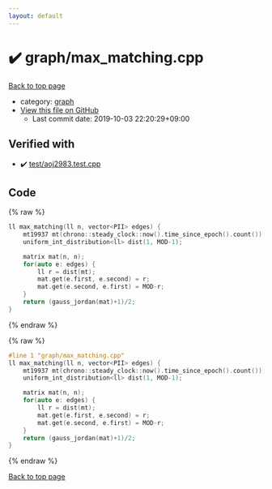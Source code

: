 ```yaml
---
layout: default
---
```


<!-- mathjax config similar to math.stackexchange -->
<script type="text/javascript" async
  src="https://cdnjs.cloudflare.com/ajax/libs/mathjax/2.7.5/MathJax.js?config=TeX-MML-AM_CHTML">
</script>
<script type="text/x-mathjax-config">
  MathJax.Hub.Config({
    TeX: { equationNumbers: { autoNumber: "AMS" }},
    tex2jax: {
      inlineMath: [ ['$','$'] ],
      processEscapes: true
    },
    "HTML-CSS": { matchFontHeight: false },
    displayAlign: "left",
    displayIndent: "2em"
  });
</script>

<script type="text/javascript" src="https://cdnjs.cloudflare.com/ajax/libs/jquery/3.4.1/jquery.min.js"></script>
<script src="https://cdn.jsdelivr.net/npm/jquery-balloon-js@1.1.2/jquery.balloon.min.js" integrity="sha256-ZEYs9VrgAeNuPvs15E39OsyOJaIkXEEt10fzxJ20+2I=" crossorigin="anonymous"></script>
<script type="text/javascript" src="../../assets/js/copy-button.js"></script>
<link rel="stylesheet" href="../../assets/css/copy-button.css" />


# :heavy_check_mark: graph/max_matching.cpp

<a href="../../index.html">Back to top page</a>

* category: <a href="../../index.html#f8b0b924ebd7046dbfa85a856e4682c8">graph</a>
* <a href="{{ site.github.repository_url }}/blob/master/graph/max_matching.cpp">View this file on GitHub</a>
    - Last commit date: 2019-10-03 22:20:29+09:00




## Verified with

* :heavy_check_mark: <a href="../../verify/test/aoj2983.test.cpp.html">test/aoj2983.test.cpp</a>


## Code

<a id="unbundled"></a>
{% raw %}
```cpp
ll max_matching(ll n, vector<PII> edges) {
    mt19937 mt(chrono::steady_clock::now().time_since_epoch().count());
    uniform_int_distribution<ll> dist(1, MOD-1);

    matrix mat(n, n);
    for(auto e: edges) {
        ll r = dist(mt);
        mat.get(e.first, e.second) = r;
        mat.get(e.second, e.first) = MOD-r;
    }
    return (gauss_jordan(mat)+1)/2;
}
```
{% endraw %}

<a id="bundled"></a>
{% raw %}
```cpp
#line 1 "graph/max_matching.cpp"
ll max_matching(ll n, vector<PII> edges) {
    mt19937 mt(chrono::steady_clock::now().time_since_epoch().count());
    uniform_int_distribution<ll> dist(1, MOD-1);

    matrix mat(n, n);
    for(auto e: edges) {
        ll r = dist(mt);
        mat.get(e.first, e.second) = r;
        mat.get(e.second, e.first) = MOD-r;
    }
    return (gauss_jordan(mat)+1)/2;
}
```
{% endraw %}

<a href="../../index.html">Back to top page</a>

